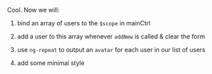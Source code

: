 Cool. Now we will:

1. bind an array of users to the `$scope` in mainCtrl

2. add a user to this array whenever `addNew` is called & clear the form

3. use `ng-repeat` to output an `avatar` for each user in our list of users

4. add some minimal style 